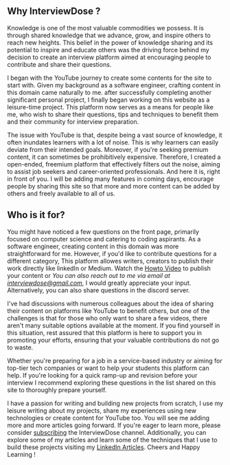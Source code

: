 ## Why InterviewDose ?
Knowledge is one of the most valuable commodities we possess. It is through shared knowledge that we advance, grow, and inspire others to reach new heights. This belief in the power of knowledge sharing and its potential to inspire and educate others was the driving force behind my decision to create an interview platform aimed at encouraging people to contribute and share their questions.

I began with the YouTube journey to create some contents for the site to start with. Given my background as a software engineer, crafting content in this domain came naturally to me. after successfully completing another significant personal project, I finally began working on this website as a leisure-time project. This platform now serves as a means for people like me, who wish to share their questions, tips and techniques to benefit them and their community for interview preparation.

The issue with YouTube is that, despite being a vast source of knowledge, it often inundates learners with a lot of noise. This is why learners can easily deviate from their intended goals. Moreover, if you're seeking premium content, it can sometimes be prohibitively expensive. Therefore, I created a open-ended, freemium platform that effectively filters out the noise, aiming to assist job seekers and career-oriented professionals. And here it is, right in front of you. I will be adding many features in coming days, encourage people by sharing this site so that more and more content can be added by others and freely available to all of us.

## Who is it for?
You might have noticed a few questions on the front page, primarily focused on computer science and catering to coding aspirants. As a software engineer, creating content in this domain was more straightforward for me. However, if you'd like to contribute questions for a different category, This platform allowes writers, creators to publish their work directly like linkedIn or Medium. Watch the [Howto Video](https://youtu.be/9m_Q54aply0) to publish your content or *You can also reach out to me via email at interviewdose@gmail.com*, I would greatly appreciate your input. Alternatively, you can also share questions in the discord server.

I've had discussions with numerous colleagues about the idea of sharing their content on platforms like YouTube to benefit others, but one of the challenges is that for those who only want to share a few videos, there aren't many suitable options available at the moment. If you find yourself in this situation, rest assured that this platform is here to support you in promoting your efforts, ensuring that your valuable contributions do not go to waste.

Whether you're preparing for a job in a service-based industry or aiming for top-tier tech companies or want to help your students this platform can help. If you're looking for a quick ramp-up and revision before your interview I recommend exploring these questions in the list shared on this site to thoroughly prepare yourself.

I have a passion for writing and building new projects from scratch, I use my leisure writing about my projects, share my experiences using new technologies or create content for YouTube too. You will see me adding more and more articles going forward. If you're eager to learn more, please consider <a href="https://www.youtube.com/c/InterviewDose" target="_blank">subscribing</a> the InterviewDose channel. Additionally, you can explore some of my articles and learn some of the techniques that I use to build these projects visiting my <a href="https://www.linkedin.com/in/sandeepsahoo/recent-activity/articles/" target="_blank">LinkedIn Articles</a>. Cheers and Happy Learning !

